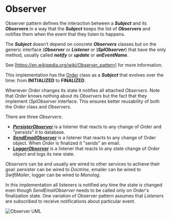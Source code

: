 Observer
========================================

Observer pattern defines the interaction between a ***Subject*** and its ***Observers***
in a way that the ***Subject*** keeps the list of ***Observers*** and notifies them when
the event that they listen to happens.

The ***Subject*** doesn’t depend on concrete ***Observers*** classes but on the generic
interface (***Observer*** or ***Listener*** or ***\SplObserver***) that have the only method,
usually called ***notify*** or ***update*** or ***onEventName***.

See [https://en.wikipedia.org/wiki/Observer_pattern] for more information.

This implementation has the [Order] class as a ***Subject*** that evolves over the time:
from **INITIALIZED** to **FINALIZED**.

Whenever *Order* changes its state it notifies all attached *Observers*. Note that *Order*
knows nothing about its *Observers* but the fact that they implement *\SplObserver* interface.
This ensures better reusability of both the *Order* class and *Observers*.

There are three *Observers*:
* ***[PersisterObserver]*** is a listener that reacts to any change of *Order* and
"persists" it to database.
* ***[SendEmailObserver]*** is a listener that reacts to any change of Order object. When
*Order* is finalized it "sends" an email.
* ***[LoggerObserver]*** is a listener that reacts to any state change of *Order* object and logs
its new state.

*Observers* can be and usually are wired to other services to achieve their goal: persister
can be wired to *Doctrine*, emailer can be wired to *SwiftMailer*, logger can be wired to
*Monolog*.

In this implementation all listeners is notified any time the state is changed even though
*SendEmailObserver* needs to be called only on *Order*'s finalization state. One
variation of Observer pattern assumes that *Listeners* are subscribed to receive notifications
about particular event.

![Observer UML][Observer UML]

[https://en.wikipedia.org/wiki/Observer_pattern]: (https://en.wikipedia.org/wiki/Observer_pattern)
[Order]: (Order.php)
[PersisterObserver]: (PersisterObserver.php)
[SendEmailObserver]: (SendEmailObserver.php)
[LoggerObserver]: (SendEmailObserver.php)
[Observer UML]: (doc/Observer.png)
